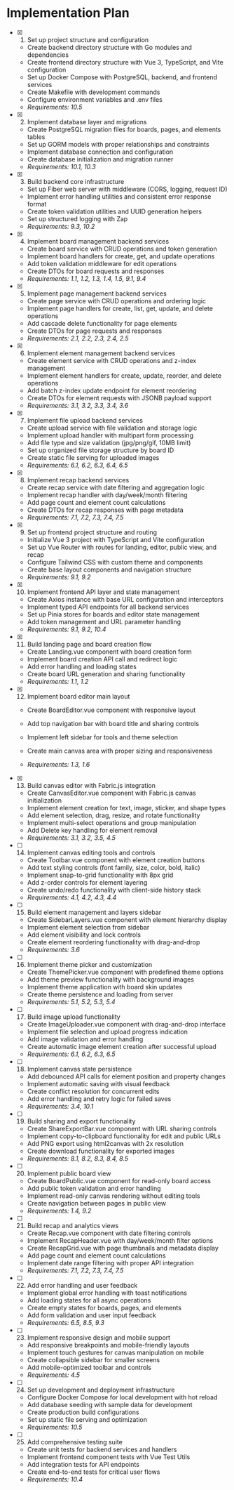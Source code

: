 # Implementation Plan

- [x] 1. Set up project structure and configuration

  - Create backend directory structure with Go modules and dependencies
  - Create frontend directory structure with Vue 3, TypeScript, and Vite configuration
  - Set up Docker Compose with PostgreSQL, backend, and frontend services
  - Create Makefile with development commands
  - Configure environment variables and .env files
  - _Requirements: 10.5_

- [x] 2. Implement database layer and migrations

  - Create PostgreSQL migration files for boards, pages, and elements tables
  - Set up GORM models with proper relationships and constraints
  - Implement database connection and configuration
  - Create database initialization and migration runner
  - _Requirements: 10.1, 10.3_

- [x] 3. Build backend core infrastructure

  - Set up Fiber web server with middleware (CORS, logging, request ID)
  - Implement error handling utilities and consistent error response format
  - Create token validation utilities and UUID generation helpers
  - Set up structured logging with Zap
  - _Requirements: 9.3, 10.2_

- [x] 4. Implement board management backend services

  - Create board service with CRUD operations and token generation
  - Implement board handlers for create, get, and update operations
  - Add token validation middleware for edit operations
  - Create DTOs for board requests and responses
  - _Requirements: 1.1, 1.2, 1.3, 1.4, 1.5, 9.1, 9.4_

- [x] 5. Implement page management backend services

  - Create page service with CRUD operations and ordering logic
  - Implement page handlers for create, list, get, update, and delete operations
  - Add cascade delete functionality for page elements
  - Create DTOs for page requests and responses
  - _Requirements: 2.1, 2.2, 2.3, 2.4, 2.5_

- [x] 6. Implement element management backend services

  - Create element service with CRUD operations and z-index management
  - Implement element handlers for create, update, reorder, and delete operations
  - Add batch z-index update endpoint for element reordering
  - Create DTOs for element requests with JSONB payload support
  - _Requirements: 3.1, 3.2, 3.3, 3.4, 3.6_

- [x] 7. Implement file upload backend services

  - Create upload service with file validation and storage logic
  - Implement upload handler with multipart form processing
  - Add file type and size validation (jpg/png/gif, 10MB limit)
  - Set up organized file storage structure by board ID
  - Create static file serving for uploaded images
  - _Requirements: 6.1, 6.2, 6.3, 6.4, 6.5_

- [x] 8. Implement recap backend services

  - Create recap service with date filtering and aggregation logic
  - Implement recap handler with day/week/month filtering
  - Add page count and element count calculations
  - Create DTOs for recap responses with page metadata
  - _Requirements: 7.1, 7.2, 7.3, 7.4, 7.5_

- [x] 9. Set up frontend project structure and routing

  - Initialize Vue 3 project with TypeScript and Vite configuration
  - Set up Vue Router with routes for landing, editor, public view, and recap
  - Configure Tailwind CSS with custom theme and components
  - Create base layout components and navigation structure
  - _Requirements: 9.1, 9.2_

- [x] 10. Implement frontend API layer and state management

  - Create Axios instance with base URL configuration and interceptors
  - Implement typed API endpoints for all backend services
  - Set up Pinia stores for boards and editor state management
  - Add token management and URL parameter handling
  - _Requirements: 9.1, 9.2, 10.4_

- [x] 11. Build landing page and board creation flow

  - Create Landing.vue component with board creation form
  - Implement board creation API call and redirect logic
  - Add error handling and loading states
  - Create board URL generation and sharing functionality
  - _Requirements: 1.1, 1.2_

- [x] 12. Implement board editor main layout

  - Create BoardEditor.vue component with responsive layout

  - Add top navigation bar with board title and sharing controls
  - Implement left sidebar for tools and theme selection
  - Create main canvas area with proper sizing and responsiveness
  - _Requirements: 1.3, 1.6_

- [x] 13. Build canvas editor with Fabric.js integration

  - Create CanvasEditor.vue component with Fabric.js canvas initialization
  - Implement element creation for text, image, sticker, and shape types
  - Add element selection, drag, resize, and rotate functionality
  - Implement multi-select operations and group manipulation
  - Add Delete key handling for element removal
  - _Requirements: 3.1, 3.2, 3.5, 4.5_

- [ ] 14. Implement canvas editing tools and controls

  - Create Toolbar.vue component with element creation buttons
  - Add text styling controls (font family, size, color, bold, italic)
  - Implement snap-to-grid functionality with 8px grid
  - Add z-order controls for element layering
  - Create undo/redo functionality with client-side history stack
  - _Requirements: 4.1, 4.2, 4.3, 4.4_

- [ ] 15. Build element management and layers sidebar

  - Create SidebarLayers.vue component with element hierarchy display
  - Implement element selection from sidebar
  - Add element visibility and lock controls
  - Create element reordering functionality with drag-and-drop
  - _Requirements: 3.6_

- [ ] 16. Implement theme picker and customization

  - Create ThemePicker.vue component with predefined theme options
  - Add theme preview functionality with background images
  - Implement theme application with board skin updates
  - Create theme persistence and loading from server
  - _Requirements: 5.1, 5.2, 5.3, 5.4_

- [ ] 17. Build image upload functionality

  - Create ImageUploader.vue component with drag-and-drop interface
  - Implement file selection and upload progress indication
  - Add image validation and error handling
  - Create automatic image element creation after successful upload
  - _Requirements: 6.1, 6.2, 6.3, 6.5_

- [ ] 18. Implement canvas state persistence

  - Add debounced API calls for element position and property changes
  - Implement automatic saving with visual feedback
  - Create conflict resolution for concurrent edits
  - Add error handling and retry logic for failed saves
  - _Requirements: 3.4, 10.1_

- [ ] 19. Build sharing and export functionality

  - Create ShareExportBar.vue component with URL sharing controls
  - Implement copy-to-clipboard functionality for edit and public URLs
  - Add PNG export using html2canvas with 2x resolution
  - Create download functionality for exported images
  - _Requirements: 8.1, 8.2, 8.3, 8.4, 8.5_

- [ ] 20. Implement public board view

  - Create BoardPublic.vue component for read-only board access
  - Add public token validation and error handling
  - Implement read-only canvas rendering without editing tools
  - Create navigation between pages in public view
  - _Requirements: 1.4, 9.2_

- [ ] 21. Build recap and analytics views

  - Create Recap.vue component with date filtering controls
  - Implement RecapHeader.vue with day/week/month filter options
  - Create RecapGrid.vue with page thumbnails and metadata display
  - Add page count and element count calculations
  - Implement date range filtering with proper API integration
  - _Requirements: 7.1, 7.2, 7.3, 7.4, 7.5_

- [ ] 22. Add error handling and user feedback

  - Implement global error handling with toast notifications
  - Add loading states for all async operations
  - Create empty states for boards, pages, and elements
  - Add form validation and user input feedback
  - _Requirements: 6.5, 8.5, 9.3_

- [ ] 23. Implement responsive design and mobile support

  - Add responsive breakpoints and mobile-friendly layouts
  - Implement touch gestures for canvas manipulation on mobile
  - Create collapsible sidebar for smaller screens
  - Add mobile-optimized toolbar and controls
  - _Requirements: 4.5_

- [ ] 24. Set up development and deployment infrastructure

  - Configure Docker Compose for local development with hot reload
  - Add database seeding with sample data for development
  - Create production build configurations
  - Set up static file serving and optimization
  - _Requirements: 10.5_

- [ ] 25. Add comprehensive testing suite
  - Create unit tests for backend services and handlers
  - Implement frontend component tests with Vue Test Utils
  - Add integration tests for API endpoints
  - Create end-to-end tests for critical user flows
  - _Requirements: 10.4_
